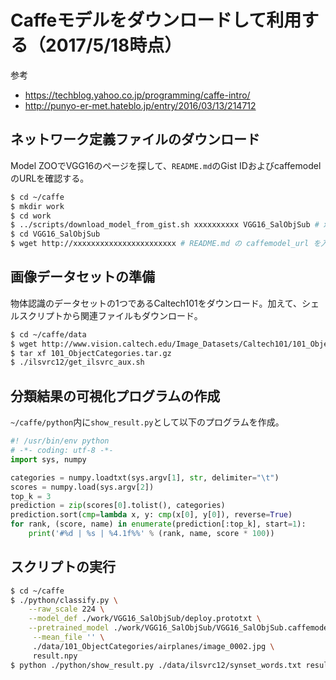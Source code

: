 # Caffeモデルをダウンロードして利用する（2017/5/18時点）
参考
- https://techblog.yahoo.co.jp/programming/caffe-intro/
- http://punyo-er-met.hateblo.jp/entry/2016/03/13/214712

## ネットワーク定義ファイルのダウンロード
Model ZOOでVGG16のページを探して、`README.md`のGist IDおよびcaffemodelのURLを確認する。
```bash
$ cd ~/caffe
$ mkdir work
$ cd work
$ ../scripts/download_model_from_gist.sh xxxxxxxxxx VGG16_SalObjSub # xxxxxxxxxx にはREADME.md の gist_id を入力
$ cd VGG16_SalObjSub
$ wget http://xxxxxxxxxxxxxxxxxxxxxxx # README.md の caffemodel_url を入力
```

## 画像データセットの準備
物体認識のデータセットの1つであるCaltech101をダウンロード。加えて、シェルスクリプトから関連ファイルもダウンロード。
```bash
$ cd ~/caffe/data
$ wget http://www.vision.caltech.edu/Image_Datasets/Caltech101/101_ObjectCategories.tar.gz
$ tar xf 101_ObjectCategories.tar.gz
$ ./ilsvrc12/get_ilsvrc_aux.sh
```

## 分類結果の可視化プログラムの作成
`~/caffe/python`内に`show_result.py`として以下のプログラムを作成。
```python
#! /usr/bin/env python
# -*- coding: utf-8 -*-
import sys, numpy

categories = numpy.loadtxt(sys.argv[1], str, delimiter="\t")
scores = numpy.load(sys.argv[2])
top_k = 3
prediction = zip(scores[0].tolist(), categories)
prediction.sort(cmp=lambda x, y: cmp(x[0], y[0]), reverse=True)
for rank, (score, name) in enumerate(prediction[:top_k], start=1):
    print('#%d | %s | %4.1f%%' % (rank, name, score * 100))
```

## スクリプトの実行
```bash
$ cd ~/caffe
$ ./python/classify.py \
    --raw_scale 224 \
    --model_def ./work/VGG16_SalObjSub/deploy.prototxt \
    --pretrained_model ./work/VGG16_SalObjSub/VGG16_SalObjSub.caffemodel \
     --mean_file '' \
     ./data/101_ObjectCategories/airplanes/image_0002.jpg \
     result.npy
$ python ./python/show_result.py ./data/ilsvrc12/synset_words.txt result.npy
```
